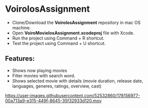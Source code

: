 # VoiroIosAssignment


- Clone/Download the **VoiroIosAssignment** repository in mac OS machine. 
- Open **VoiroMovieIosAssignment.xcodeproj** file with Xcode. 
- Run the project using Command + R shortcut. 
- Test the project using Command + U shortcut.

## Features: 
  - Shows now playing movies 
  - Filter movies with search word. 
  - Shows selected movie with details (movie duration, release date, languages, generes, ratings, overview, cast)
  

https://user-images.githubusercontent.com/52532860/178156977-00a713a9-e315-449f-8645-35f32933d120.mov

